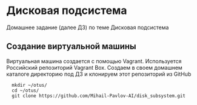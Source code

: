 # Дисковая подсистема
Домашнее задание (далее ДЗ) по теме Дисковая подсистема
## Создание виртуальной машины
Виртуальная машина создается с помощью Vagrant. Используется Российский репозиторий Vagrant Box.
Создаем в своем домашнем каталоге директорию под ДЗ и клонируем этот репозиторий из GitHub
```
  mkdir ~/otus/
  cd ~/otus/
  git clone https://github.com/Mihail-Pavlov-AI/disk_subsystem.git

```
